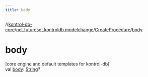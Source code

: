 ```yaml
---
title: body
---
```

//[kontrol-db-core](../../../index.html)/[net.futureset.kontroldb.modelchange](../index.html)/[CreateProcedure](index.html)/[body](body.html)



# body



[core engine and default templates for kontrol-db]\
val [body](body.html): [String](https://kotlinlang.org/api/latest/jvm/stdlib/kotlin/-string/index.html)?




